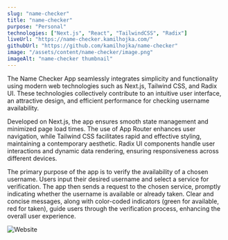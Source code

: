 ```yaml
---
slug: "name-checker"
title: "name-checker"
purpose: "Personal"
technologies: ["Next.js", "React", "TailwindCSS", "Radix"]
liveUrl: "https://name-checker.kamilhojka.com/"
githubUrl: "https://github.com/kamilhojka/name-checker"
image: "/assets/content/name-checker/image.png"
imageAlt: "name-checker thumbnail"
---
```


The Name Checker App seamlessly integrates simplicity and functionality using modern web technologies such as Next.js, Tailwind CSS, and Radix UI. These technologies collectively contribute to an intuitive user interface, an attractive design, and efficient performance for checking username availability.

Developed on Next.js, the app ensures smooth state management and minimized page load times. The use of App Router enhances user navigation, while Tailwind CSS facilitates rapid and effective styling, maintaining a contemporary aesthetic. Radix UI components handle user interactions and dynamic data rendering, ensuring responsiveness across different devices.

The primary purpose of the app is to verify the availability of a chosen username. Users input their desired username and select a service for verification. The app then sends a request to the chosen service, promptly indicating whether the username is available or already taken. Clear and concise messages, along with color-coded indicators (green for available, red for taken), guide users through the verification process, enhancing the overall user experience.

![Website](/assets/content/name-checker/image.png)
